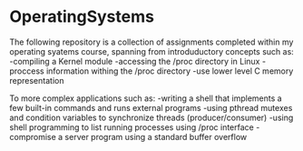 # OperatingSystems
The following repository is a collection of assignments completed within my operating syatems course, spanning from introduductory concepts such as:
    -compiling a Kernel module
    -accessing the /proc directory in Linux
    -proccess information withing the /proc directory
    -use lower level C memory representation
    
To more complex applications such as:
    -writing a shell that implements a few built-in commands and runs external programs
    -using pthread mutexes and condition variables to synchronize threads (producer/consumer)
    -using shell programming to list running processes using /proc interface
    -compromise a server program using a standard buffer overflow
